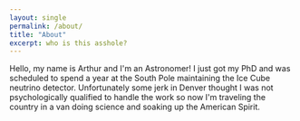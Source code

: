 ```yaml
---
layout: single
permalink: /about/
title: "About"
excerpt: who is this asshole?
---
```


Hello, my name is Arthur and I'm an Astronomer! I just got my PhD and
was scheduled to spend a year at the South Pole maintaining the Ice
Cube neutrino detector. Unfortunately some jerk in Denver thought I
was not psychologically qualified to handle the work so now I'm
traveling the country in a van doing science and soaking up the
American Spirit.